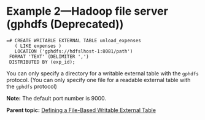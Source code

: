 # Example 2—Hadoop file server \(gphdfs \(Deprecated\)\) 

```
=# CREATE WRITABLE EXTERNAL TABLE unload_expenses 
   ( LIKE expenses ) 
   LOCATION ('gphdfs://hdfslhost-1:8081/path') 
 FORMAT 'TEXT' (DELIMITER ',')
 DISTRIBUTED BY (exp_id);

```

You can only specify a directory for a writable external table with the `gphdfs` protocol. \(You can only specify one file for a readable external table with the `gphdfs` protocol\)

**Note:** The default port number is 9000.

**Parent topic:** [Defining a File-Based Writable External Table](../../load/topics/g-defining-a-file-based-writable-external-table.html)

